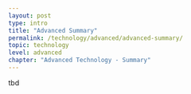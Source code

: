 ```yaml
---
layout: post
type: intro
title: "Advanced Summary"
permalink: /technology/advanced/advanced-summary/
topic: technology
level: advanced
chapter: "Advanced Technology - Summary"
---
```


tbd

